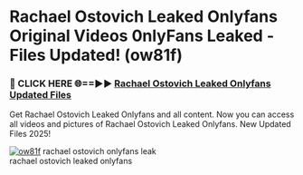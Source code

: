 # Rachael Ostovich Leaked Onlyfans Original Videos 0nlyFans Leaked - Files Updated! (ow81f)

<h3>🔴 CLICK HERE 🌐==►► <a href="https://tinyurl.com/2wckxsce" rel="nofollow">Rachael Ostovich Leaked Onlyfans Updated Files</a></h3>

Get Rachael Ostovich Leaked Onlyfans and all content. Now you can access all videos and pictures of Rachael Ostovich Leaked Onlyfans. New Updated Files 2025!

[![ow81f](https://i.imgur.com/AFduVYN.gif)](https://tinyurl.com/2wckxsce)
rachael ostovich onlyfans leak<br>
rachael ostovich leaked onlyfans